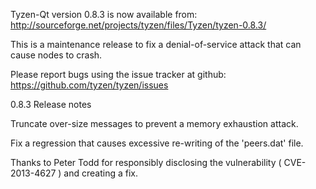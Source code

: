 Tyzen-Qt version 0.8.3 is now available from:
  http://sourceforge.net/projects/tyzen/files/Tyzen/tyzen-0.8.3/

This is a maintenance release to fix a denial-of-service attack that
can cause nodes to crash.

Please report bugs using the issue tracker at github:
  https://github.com/tyzen/tyzen/issues

0.8.3 Release notes

Truncate over-size messages to prevent a memory exhaustion attack.

Fix a regression that causes excessive re-writing of the 'peers.dat' file.


Thanks to Peter Todd for responsibly disclosing the vulnerability
( CVE-2013-4627 ) and creating a fix.

